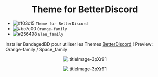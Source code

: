 <h1 align="center">Theme for BetterDiscord</h1>

- ![#f03c15](https://placehold.it/15/f03c15/008000?text=+) `Theme for BetterDiscord`
- ![#bc7c00](https://placehold.it/15/bc7c00/008000?text=+) `Orange-family`
- ![#256498](https://placehold.it/15/256498/008000?text=+) `Bleu_family`

Installer BandagedBD pour utiliser les Themes  [BetterDiscord](https://betterdiscord.net/home/) !
Preview: Orange-family / Space_family
<p align="center">
  <img alt=".titleImage-3pXr91" src="https://i.imgur.com/OxNaNFO.png">
</p>
<p align="center">
  <img alt=".titleImage-3pXr91" src="https://i.imgur.com/budElif.png">
</p>
